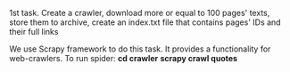 1st task.
    Create a crawler, 
    download more or equal to 100 pages' texts, 
    store them to archive,
    create an index.txt file that contains pages' IDs and their full links

We use Scrapy framework to do this task. It provides a functionality for web-crawlers.
To run spider:
**cd crawler**
**scrapy crawl quotes**